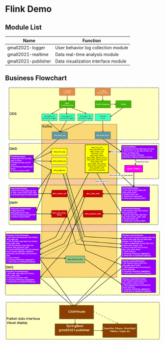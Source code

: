 # Flink Demo
## Module List

| Name                | Function                            |
| ------------------- | ----------------------------------- |
| gmall2021-logger    | User behavior log collection module |
| gmall2021-realtime  | Data real-time analysis module      |
| gmall2021-publisher | Data visualization interface module |


## Business Flowchart
![](https://github.com/suzhi82/flink-demo/raw/master/README.assets/Business%20Flowchart.png)
